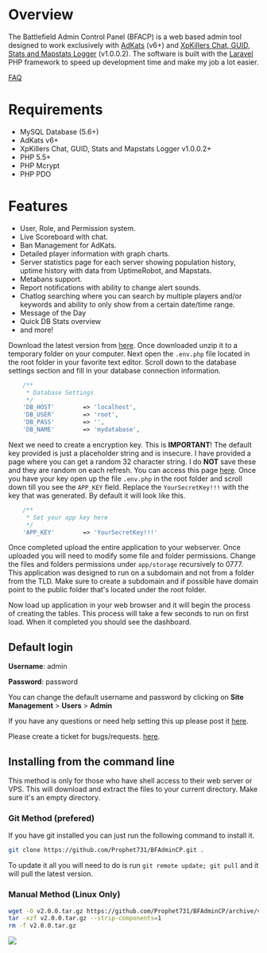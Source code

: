 # Overview
The Battlefield Admin Control Panel (BFACP) is a web based admin tool designed to work exclusively with [AdKats](https://github.com/AdKats/AdKats) (v6+) and [XpKillers Chat, GUID, Stats and Mapstats Logger](https://forum.myrcon.com/showthread.php?6698) (v1.0.0.2). The software is built with the [Laravel](http://laravel.com/) PHP framework to speed up development time and make my job a lot easier.

[FAQ](https://github.com/Prophet731/BFAdminCP/wiki/FAQ)

# Requirements

* MySQL Database (5.6+)
* AdKats v6+
* XpKillers Chat, GUID, Stats and Mapstats Logger v1.0.0.2+
* PHP 5.5+
* PHP Mcrypt
* PHP PDO

# Features

* User, Role, and Permission system.
* Live Scoreboard with chat.
* Ban Management for AdKats.
* Detailed player information with graph charts.
* Server statistics page for each server showing population history, uptime history with data from UptimeRobot, and Mapstats.
* Metabans support.
* Report notifications with ability to change alert sounds.
* Chatlog searching where you can search by multiple players and/or keywords and ability to only show from a certain date/time range.
* Message of the Day
* Quick DB Stats overview
* and more!

Download the latest version from [here](https://github.com/Prophet731/BFAdminCP/releases/latest). Once downloaded unzip it to a temporary folder on your computer. Next open the `.env.php` file located in the root folder in your favorite text editor. Scroll down to the database settings section and fill in your database connection information.

```PHP
    /**
     * Database Settings
     */
    'DB_HOST'        => 'localhost',
    'DB_USER'        => 'root',
    'DB_PASS'        => '',
    'DB_NAME'        => 'mydatabase',
```

Next we need to create a encryption key. This is **IMPORTANT**! The default key provided is just a placeholder string and is insecure. I have provided a page where you can get a random 32 character string. I do **NOT** save these and they are random on each refresh. You can access this page [here](https://api.gamerethos.net/random_key). Once you have your key open up the file `.env.php` in the root folder and scroll down till you see the `APP_KEY` field. Replace the `YourSecretKey!!!` with the key that was generated. By default it will look like this.

```PHP
    /**
     * Set your app key here
     */
    'APP_KEY'        => 'YourSecretKey!!!'
```

Once completed upload the entire application to your webserver. Once uploaded you will need to modify some file and folder permissions. Change the files and folders permissions under `app/storage` recursively to 0777. This application was designed to run on a subdomain and not from a folder from the TLD. Make sure to create a subdomain and if possible have domain point to the public folder that's located under the root folder.

Now load up application in your web browser and it will begin the process of creating the tables. This process will take a few seconds to run on first load. When it completed you should see the dashboard.

## Default login

**Username**: admin

**Password**: password

You can change the default username and password by clicking on **Site Management** > **Users** > **Admin**

If you have any questions or need help setting this up please post it [here](http://www.adkgamers.com/forum/265-adk-web-dev-support/).

Please create a ticket for bugs/requests. [here](https://github.com/Prophet731/BFAdminCP/issues).

## Installing from the command line

This method is only for those who have shell access to their web server or VPS. This will download and extract the files to your current directory. Make sure it's an empty directory.

### Git Method (prefered)

If you have git installed you can just run the following command to install it.

```bash
git clone https://github.com/Prophet731/BFAdminCP.git .
```

To update it all you will need to do is run `git remote update; git pull` and it will pull the latest version.

### Manual Method (Linux Only)

```bash
wget -O v2.0.0.tar.gz https://github.com/Prophet731/BFAdminCP/archive/v2.0.0.tar.gz
tar -xzf v2.0.0.tar.gz --strip-components=1
rm -f v2.0.0.tar.gz
```

<a href="https://goo.gl/8BlTk2" target="_blank"><img src="https://raw.githubusercontent.com/ColColonCleaner/AdKats/master/images/AdKats_Docs_Donate.jpg"></a>
